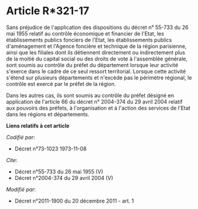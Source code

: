 # Article R*321-17

Sans préjudice de l'application des dispositions du décret n° 55-733 du 26 mai 1955 relatif au contrôle économique et
financier de l'Etat, les établissements publics fonciers de l'Etat, les établissements publics d'aménagement et l'Agence
foncière et technique de la région parisienne, ainsi que les filiales dont ils détiennent directement ou indirectement plus
de la moitié du capital social ou des droits de vote à l'assemblée générale, sont soumis au contrôle du préfet du département
lorsque leur activité s'exerce dans le cadre de ce seul ressort territorial. Lorsque cette activité s'étend sur plusieurs
départements et n'excède pas le périmètre régional, le contrôle est exercé par le préfet de la région. 

Dans les autres cas, ils sont soumis au contrôle du préfet désigné en application de l'article 66 du décret n° 2004-374 du 29
avril 2004 relatif aux pouvoirs des préfets, à l'organisation et à l'action des services de l'Etat dans les régions et
départements.

**Liens relatifs à cet article**

_Codifié par_:

  - Décret n°73-1023 1973-11-08

_Cite_:

  - Décret n°55-733 du 26 mai 1955 (V)
  - Décret n°2004-374 du 29 avril 2004 (V)

_Modifié par_:

  - Décret n°2011-1900 du 20 décembre 2011 - art. 1
